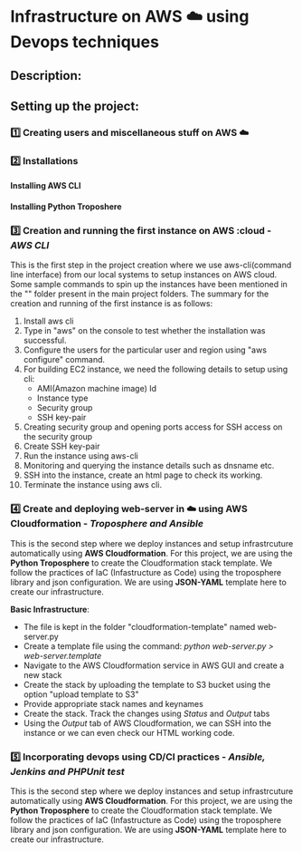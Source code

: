 # Infrastructure on AWS :cloud: using Devops techniques

## Description:

## Setting up the project:

### :one: Creating users and miscellaneous stuff on AWS :cloud:

### :two: Installations

#### Installing AWS CLI

#### Installing Python Troposhere

### :three: Creation and running the first instance on AWS :cloud - *AWS CLI*
This is the first step in the project creation where we use aws-cli(command line interface) from our local systems to setup instances
on AWS cloud. Some sample commands to spin up the instances have been mentioned in the "" folder present in the main project folders.
The summary for the creation and running of the first instance is as follows:

1. Install aws cli
2. Type in "aws" on the console to test whether the installation was successful.
3. Configure the users for the particular user and region using "aws configure" command.
4. For building EC2 instance, we need the following details to setup using cli:
    + AMI(Amazon machine image) Id
    + Instance type
    + Security group
    + SSH key-pair
6. Creating security group and opening ports access for SSH access on the security group
7. Create SSH key-pair
8. Run the instance using aws-cli
9. Monitoring and querying the instance details such as dnsname etc.
10. SSH into the instance, create an html page to check its working.
11. Terminate the instance using aws cli.

### :four: Create and deploying web-server in :cloud: using AWS Cloudformation - *Troposphere and Ansible*
This is the second step where we deploy instances and setup infrastrcuture automatically using **AWS Cloudformation**. For this project, we are using the **Python Troposphere** to create the Cloudformation stack template. We follow the practices of IaC (Infastructure as Code) using the troposphere library and json configuration. We are using **JSON-YAML** template here to create our infrastructure.

**Basic Infrastructure**:
 - The file is kept in the folder "cloudformation-template" named web-server.py
 - Create a template file using the command: *python web-server.py > web-server.template*
 - Navigate to the AWS Cloudformation service in AWS GUI and create a new stack
 - Create the stack by uploading the template to S3 bucket using the option "upload template to S3"
 - Provide appropriate stack names and keynames
 - Create the stack. Track the changes using *Status* and *Output* tabs
 - Using the *Output* tab of AWS Cloudformation, we can SSH into the instance or we can even check our HTML working code.
    


### :five: Incorporating devops using CD/CI practices - *Ansible, Jenkins and PHPUnit test*
This is the second step where we deploy instances and setup infrastrcuture automatically using **AWS Cloudformation**. For this project, we are using the **Python Troposphere** to create the Cloudformation stack template. We follow the practices of IaC (Infastructure as Code) using the troposphere library and json configuration. We are using **JSON-YAML** template here to create our infrastructure.
